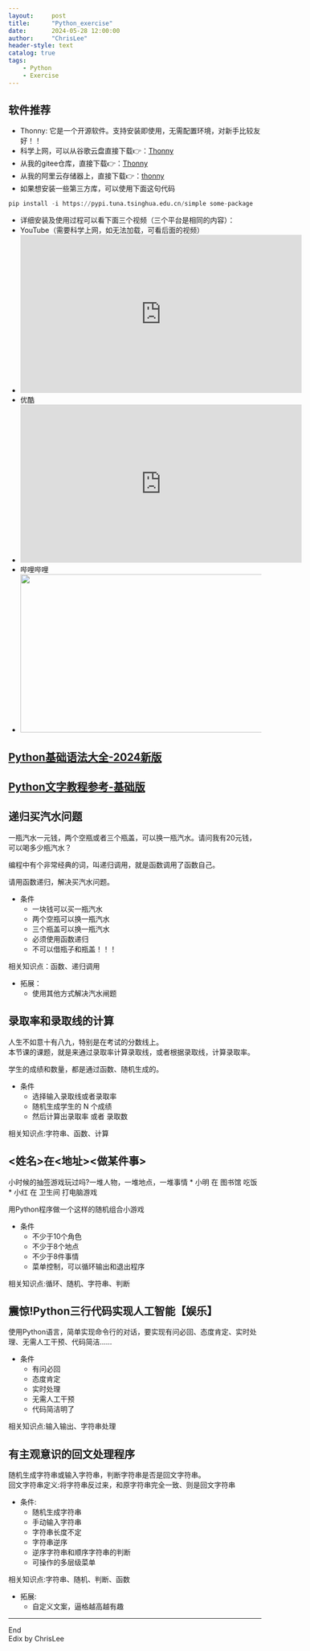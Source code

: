 ```yaml
---
layout:     post
title:      "Python_exercise"
date:       2024-05-28 12:00:00
author:     "ChrisLee"
header-style: text
catalog: true
tags:
    - Python
    - Exercise
---
```




## 软件推荐
* Thonny: 它是一个开源软件。支持安装即使用，无需配置环境，对新手比较友好！！
* 科学上网，可以从谷歌云盘直接下载👉：[Thonny](https://drive.google.com/file/d/1pWzRVHToag1QWmYOehuCg0LWsgM8qbyB/view?usp=sharing)
* 从我的gitee仓库，直接下载👉：[Thonny](https://gitee.com/ChrisLee-Codes/python_exercises/raw/master/thonny.zip)
* 从我的阿里云存储器上，直接下载👉：[thonny](https://syc-public.oss-cn-shanghai.aliyuncs.com/user/ChrisLee/src/thonny_1716974666566.zip)
* 如果想安装一些第三方库，可以使用下面这句代码
```python
pip install -i https://pypi.tuna.tsinghua.edu.cn/simple some-package
```
* 详细安装及使用过程可以看下面三个视频（三个平台是相同的内容）：
* YouTube（需要科学上网，如无法加载，可看后面的视频）    
* <iframe width="560" height="315" src="https://www.youtube.com/embed/tTI1Hy57O5I?si=J5E9y95io4Pp_1WG" title="Thonny软件的安装与使用" frameborder="0" allow="accelerometer; autoplay=0; clipboard-write; encrypted-media; gyroscope; picture-in-picture; web-share" referrerpolicy="strict-origin-when-cross-origin" allowfullscreen></iframe>
* 优酷    
* <iframe width="560" height="315" src="https://player.youku.com/embed/XNjM5NDUzOTI0MA==" title="Thonny软件的安装与使用" frameborder="0" allow="accelerometer; autoplay=0; clipboard-write; encrypted-media; gyroscope; picture-in-picture; web-share" referrerpolicy="strict-origin-when-cross-origin" allowfullscreen></iframe>
* 哔哩哔哩
* [<img src="https://github.com/ChrisLee-Codes/ChrisLee-Codes.github.io/assets/44613341/dbacc152-40cd-400e-b118-91f2bc4ba813" width="560" height="315">](https://www.bilibili.com/video/BV1CZTqebE56/?spm_id_from=333.999.0.0&vd_source=33299c3593cfbafc46803f751395f83f)

## [Python基础语法大全-2024新版](https://space.bilibili.com/1791092340?spm_id_from=333.999.0.0)
## [Python文字教程参考-基础版](https://chrislee.top/2020/05/05/PythonProgramming/)
## 递归买汽水问题
一瓶汽水一元钱，两个空瓶或者三个瓶盖，可以换一瓶汽水。请问我有20元钱，可以喝多少瓶汽水？

编程中有个非常经典的词，叫递归调用，就是函数调用了函数自己。

请用函数递归，解决买汽水问题。

* 条件
    * 一块钱可以买一瓶汽水
    * 两个空瓶可以换一瓶汽水
    * 三个瓶盖可以换一瓶汽水
    * 必须使用函数递归
    * 不可以借瓶子和瓶盖！！！

相关知识点：函数、递归调用

* 拓展：
    * 使用其他方式解决汽水闸题

## 录取率和录取线的计算
人生不如意十有八九，特别是在考试的分数线上。    
本节课的课题，就是来通过录取率计算录取线，或者根据录取线，计算录取率。

学生的成绩和数量，都是通过函数、随机生成的。
* 条件
    * 选择输入录取线或者录取率
    * 随机生成学生的 N 个成绩
    * 然后计算出录取率 或者 录取数

相关知识点:字符串、函数、计算


## <姓名>在<地址><做某件事>

小时候的抽签游戏玩过吗?一堆人物，一堆地点，一堆事情
    * 小明 在 图书馆 吃饭
    * 小红 在 卫生间 打电脑游戏

用Python程序做一个这样的随机组合小游戏
* 条件
    * 不少于10个角色
    * 不少于8个地点
    * 不少于8件事情
    * 菜单控制，可以循环输出和退出程序

相关知识点:循环、随机、字符串、判断

## 震惊!Python三行代码实现人工智能【娱乐】
使用Python语言，简单实现命令行的对话，要实现有问必回、态度肯定、实时处理、无需人工干预、代码简洁……
* 条件
    * 有问必回
    * 态度肯定
    * 实时处理
    * 无需人工干预
    * 代码简洁明了

相关知识点:输入输出、字符串处理


## 有主观意识的回文处理程序
随机生成字符串或输入字符串，判断字符串是否是回文字符串。    
回文字符串定义:将字符串反过来，和原字符串完全一致、则是回文字符串
* 条件:
    * 随机生成字符串
    * 手动输入字符串
    * 字符串长度不定
    * 字符串逆序
    * 逆序字符串和顺序字符串的判断
    * 可操作的多层级菜单

相关知识点:字符串、随机、判断、函数
* 拓展:
    * 自定义文案，逼格越高越有趣


---

End    
Edix by ChrisLee
